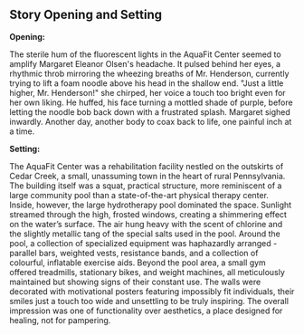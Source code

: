 ## Story Opening and Setting

**Opening:**

The sterile hum of the fluorescent lights in the AquaFit Center seemed to amplify Margaret Eleanor Olsen's headache. It pulsed behind her eyes, a rhythmic throb mirroring the wheezing breaths of Mr. Henderson, currently trying to lift a foam noodle above his head in the shallow end. "Just a little higher, Mr. Henderson!" she chirped, her voice a touch too bright even for her own liking. He huffed, his face turning a mottled shade of purple, before letting the noodle bob back down with a frustrated splash. Margaret sighed inwardly. Another day, another body to coax back to life, one painful inch at a time.

**Setting:**

The AquaFit Center was a rehabilitation facility nestled on the outskirts of Cedar Creek, a small, unassuming town in the heart of rural Pennsylvania. The building itself was a squat, practical structure, more reminiscent of a large community pool than a state-of-the-art physical therapy center. Inside, however, the large hydrotherapy pool dominated the space. Sunlight streamed through the high, frosted windows, creating a shimmering effect on the water’s surface. The air hung heavy with the scent of chlorine and the slightly metallic tang of the special salts used in the pool. Around the pool, a collection of specialized equipment was haphazardly arranged - parallel bars, weighted vests, resistance bands, and a collection of colourful, inflatable exercise aids. Beyond the pool area, a small gym offered treadmills, stationary bikes, and weight machines, all meticulously maintained but showing signs of their constant use. The walls were decorated with motivational posters featuring impossibly fit individuals, their smiles just a touch too wide and unsettling to be truly inspiring. The overall impression was one of functionality over aesthetics, a place designed for healing, not for pampering.
